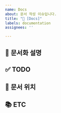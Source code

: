 ```yaml
---
name: Docs
about: 문서 작성 이슈입니다.
title: "📝 [Docs]"
labels: documentation
assignees: ''

---
```


## 📝 문서화 설명

<!-- 어떤 부분이 문서화되는지 설명 -->

## ✅ TODO

<!-- 이슈 할 일 기재 -->

## 🔗 문서 위치


## 📚 ETC

<!-- Screenshot, References 기재 -->